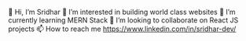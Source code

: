  👋 Hi, I’m Sridhar
 👀 I’m interested in building world class websites
 🌱 I’m currently learning MERN Stack
 💞️ I’m looking to collaborate on React JS projects
 📫 How to reach me https://www.linkedin.com/in/sridhar-dev/

<!---
sridhar-dev/sridhar-dev is a ✨ special ✨ repository because its `README.md` (this file) appears on your GitHub profile.
You can click the Preview link to take a look at your changes.
--->
